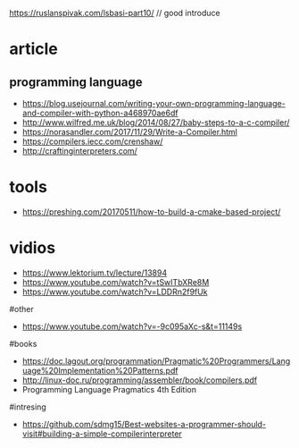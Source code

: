 https://ruslanspivak.com/lsbasi-part10/ // good introduce 



# article 
## programming language
* https://blog.usejournal.com/writing-your-own-programming-language-and-compiler-with-python-a468970ae6df
* http://www.wilfred.me.uk/blog/2014/08/27/baby-steps-to-a-c-compiler/
* https://norasandler.com/2017/11/29/Write-a-Compiler.html
* https://compilers.iecc.com/crenshaw/ 
* http://craftinginterpreters.com/

# tools
* https://preshing.com/20170511/how-to-build-a-cmake-based-project/

# vidios
* https://www.lektorium.tv/lecture/13894
* https://www.youtube.com/watch?v=tSwITbXRe8M
* https://www.youtube.com/watch?v=LDDRn2f9fUk

#other
* https://www.youtube.com/watch?v=-9c095aXc-s&t=11149s

#books
* https://doc.lagout.org/programmation/Pragmatic%20Programmers/Language%20Implementation%20Patterns.pdf
* http://linux-doc.ru/programming/assembler/book/compilers.pdf
* Programming Language Pragmatics 4th Edition

#intresing
* https://github.com/sdmg15/Best-websites-a-programmer-should-visit#building-a-simple-compilerinterpreter